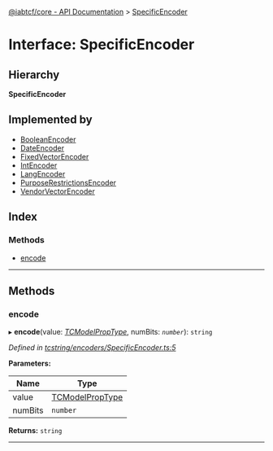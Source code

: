 [@iabtcf/core - API Documentation](../README.md) > [SpecificEncoder](../interfaces/specificencoder.md)

# Interface: SpecificEncoder

## Hierarchy

**SpecificEncoder**

## Implemented by

* [BooleanEncoder](../classes/booleanencoder.md)
* [DateEncoder](../classes/dateencoder.md)
* [FixedVectorEncoder](../classes/fixedvectorencoder.md)
* [IntEncoder](../classes/intencoder.md)
* [LangEncoder](../classes/langencoder.md)
* [PurposeRestrictionsEncoder](../classes/purposerestrictionsencoder.md)
* [VendorVectorEncoder](../classes/vendorvectorencoder.md)

## Index

### Methods

* [encode](specificencoder.md#encode)

---

## Methods

<a id="encode"></a>

###  encode

▸ **encode**(value: *[TCModelPropType](../#tcmodelproptype)*, numBits: *`number`*): `string`

*Defined in [tcstring/encoders/SpecificEncoder.ts:5](https://github.com/chrispaterson/iabtcf-es/blob/9d52060/modules/core/src/tcstring/encoders/SpecificEncoder.ts#L5)*

**Parameters:**

| Name | Type |
| ------ | ------ |
| value | [TCModelPropType](../#tcmodelproptype) |
| numBits | `number` |

**Returns:** `string`

___

